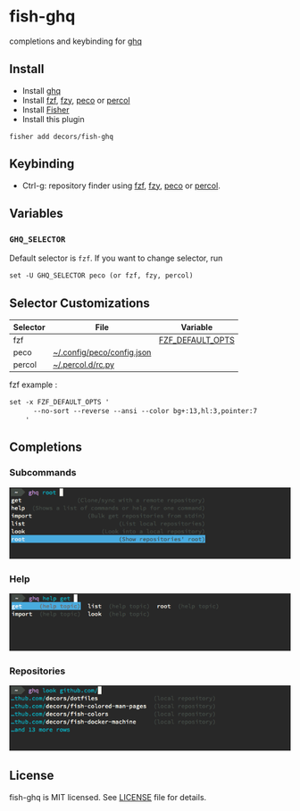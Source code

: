 # fish-ghq

completions and keybinding for [ghq]

## Install

* Install [ghq]
* Install [fzf], [fzy], [peco] or [percol]
* Install [Fisher](https://github.com/jorgebucaran/fisher)
* Install this plugin

```fish
fisher add decors/fish-ghq
```

## Keybinding

* Ctrl-g: repository finder using [fzf], [fzy], [peco] or [percol].

## Variables

### `GHQ_SELECTOR`

Default selector is `fzf`. If you want to change selector, run

```fish
set -U GHQ_SELECTOR peco (or fzf, fzy, percol)
```

## Selector Customizations

| Selector | File | Variable |
| ---- | ---- | ---- |
| fzf | | [FZF_DEFAULT_OPTS](https://github.com/junegunn/fzf#environment-variables) |
| peco | [~/.config/peco/config.json](https://github.com/peco/peco#configuration-file) | |
| percol | [~/.percol.d/rc.py](https://github.com/mooz/percol#configuration) | |

fzf example :

```fish
set -x FZF_DEFAULT_OPTS '
      --no-sort --reverse --ansi --color bg+:13,hl:3,pointer:7
    '
```

## Completions

### Subcommands

![Completions1](https://raw.githubusercontent.com/decors/various/master/images/ghq-screenshot1.png)

### Help

![Completions2](https://raw.githubusercontent.com/decors/various/master/images/ghq-screenshot2.png)

### Repositories

![Completion3](https://raw.githubusercontent.com/decors/various/master/images/ghq-screenshot3.png)

## License

fish-ghq is MIT licensed. See [LICENSE](LICENSE) file for details.

[ghq]:https://github.com/motemen/ghq
[peco]:https://github.com/peco/peco
[fzf]:https://github.com/junegunn/fzf
[fzy]:https://github.com/jhawthorn/fzy
[percol]:https://github.com/mooz/percol
